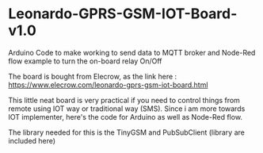 # Leonardo-GPRS-GSM-IOT-Board-v1.0
Arduino Code to make working to send data to MQTT broker and Node-Red flow example to turn the on-board relay On/Off

The board is bought from Elecrow, as the link here : https://www.elecrow.com/leonardo-gprs-gsm-iot-board.html

This little neat board is very practical if you need to control things from remote using IOT way or traditional way (SMS).
Since i am more towards IOT implementer, here's the code for Arduino as well as Node-Red flow.

The library needed for this is the TinyGSM and PubSubClient (library are included here)

